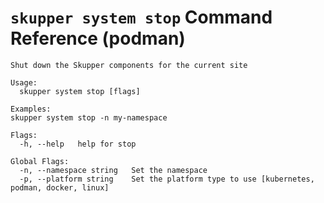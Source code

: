 # `skupper system stop` Command Reference (podman)

```
Shut down the Skupper components for the current site

Usage:
  skupper system stop [flags]

Examples:
skupper system stop -n my-namespace

Flags:
  -h, --help   help for stop

Global Flags:
  -n, --namespace string   Set the namespace
  -p, --platform string    Set the platform type to use [kubernetes, podman, docker, linux]
```
